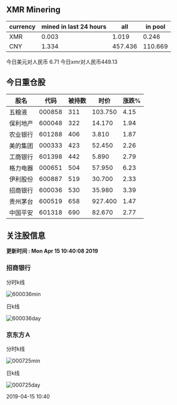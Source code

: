 ## XMR Minering

|currency|mined in last 24 hours|all|in pool|
|---|---|---|---|
|XMR|0.003|1.019|0.246|
|CNY|1.334|457.436|110.669|

今日美元对人民币 6.71	今日xmr对人民币449.13


## 今日重仓股 

|股名|代码|被持数|时价|涨跌%|
|---|---|---|---|---|
|五粮液|000858|311|103.750|4.15|
|保利地产|600048|322|14.170|1.94|
|农业银行|601288|406|3.810|1.87|
|美的集团|000333|423|52.450|2.26|
|工商银行|601398|442|5.890|2.79|
|格力电器|000651|504|57.950|6.23|
|伊利股份|600887|519|30.700|2.33|
|招商银行|600036|530|35.980|3.39|
|贵州茅台|600519|658|927.400|1.47|
|中国平安|601318|690|82.670|2.77|

## 关注股信息
**更新时间 : Mon Apr 15 10:40:08 2019**
### 招商银行 
分时k线

![600036min](http://image.sinajs.cn/newchart/min/n/sh600036.gif)

日k线

![600036day](http://image.sinajs.cn/newchart/daily/n/sh600036.gif)

### 京东方Ａ 
分时k线

![000725min](http://image.sinajs.cn/newchart/min/n/sz000725.gif)

日k线

![000725day](http://image.sinajs.cn/newchart/daily/n/sz000725.gif)

2019-04-15 10:40